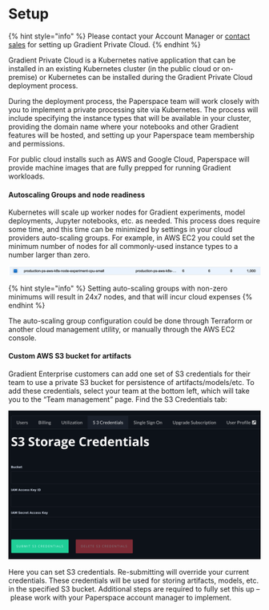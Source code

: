 # Setup

{% hint style="info" %}
Please contact your Account Manager or [contact sales](https://info.paperspace.com/contact-sales) for setting up Gradient Private Cloud.
{% endhint %}

Gradient Private Cloud is a Kubernetes native application that can be installed in an existing Kubernetes cluster \(in the public cloud or on-premise\) or Kubernetes can be installed during the Gradient Private Cloud deployment process.  

During the deployment process, the Paperspace team will work closely with you to implement a private processing site via Kubernetes. The process will include specifying the instance types that will be available in your cluster, providing the domain name where your notebooks and other Gradient features will be hosted, and setting up your Paperspace team membership and permissions. 

For public cloud installs such as AWS and Google Cloud, Paperspace will provide machine images that are fully prepped for running Gradient workloads. 

#### Autoscaling Groups and node readiness

Kubernetes will scale up worker nodes for Gradient experiments, model deployments, Jupyter notebooks, etc. as needed. This process does require some time, and this time can be minimized by settings in your cloud providers auto-scaling groups. For example, in AWS EC2 you could set the minimum number of nodes for all commonly-used instance types to a number larger than zero. 

![](../.gitbook/assets/screen-shot-2020-01-21-at-3.10.49-pm.png)

{% hint style="info" %}
Setting auto-scaling groups with non-zero minimums will result in 24x7 nodes, and that will incur cloud expenses
{% endhint %}

The auto-scaling group configuration could be done through Terraform or another cloud management utility, or manually through the AWS EC2 console.

#### Custom AWS S3 bucket for artifacts

Gradient Enterprise customers can add one set of S3 credentials for their team to use a private S3 bucket for persistence of artifacts/models/etc. To add these credentials, select your team at the bottom left, which will take you to the “Team management” page. Find the S3 Credentials tab:

![](../.gitbook/assets/s3-cred.png)

Here you can set S3 credentials. Re-submitting will override your current credentials. These credentials will be used for storing artifacts, models, etc. in the specified S3 bucket. Additional steps are required to fully set this up – please work with your Paperspace account manager to implement.

